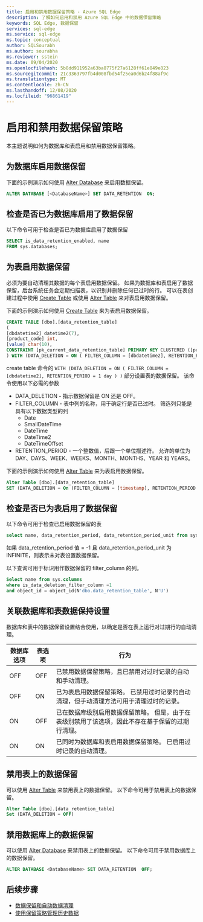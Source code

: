 ```yaml
---
title: 启用和禁用数据保留策略 - Azure SQL Edge
description: 了解如何启用和禁用 Azure SQL Edge 中的数据保留策略
keywords: SQL Edge, 数据保留
services: sql-edge
ms.service: sql-edge
ms.topic: conceptual
author: SQLSourabh
ms.author: sourabha
ms.reviewer: sstein
ms.date: 09/04/2020
ms.openlocfilehash: 5b8dd911952a63ba8775f27a6128ff61e849e823
ms.sourcegitcommit: 21c3363797fb4d008fbd54f25ea0d6b24f88af9c
ms.translationtype: MT
ms.contentlocale: zh-CN
ms.lasthandoff: 12/08/2020
ms.locfileid: "96861419"
---
```

# <a name="enable-and-disable-data-retention-policies"></a>启用和禁用数据保留策略

本主题说明如何为数据库和表启用和禁用数据保留策略。 

## <a name="enable-data-retention-for-a-database"></a>为数据库启用数据保留

下面的示例演示如何使用 [Alter Database](/sql/t-sql/statements/alter-database-transact-sql-set-options) 来启用数据保留。

```sql
ALTER DATABASE [<DatabaseName>] SET DATA_RETENTION  ON;
```

## <a name="check-if-data-retention-is-enabled-for-a-database"></a>检查是否已为数据库启用了数据保留

以下命令可用于检查是否已为数据库启用了数据保留
```sql
SELECT is_data_retention_enabled, name
FROM sys.databases;
```

## <a name="enable-data-retention-for-a-table"></a>为表启用数据保留

必须为要自动清理其数据的每个表启用数据保留。 如果为数据库和表启用了数据保留，后台系统任务会定期扫描表，以识别并删除任何已过时的行。 可以在表创建过程中使用 [Create Table](/sql/t-sql/statements/create-table-transact-sql) 或使用 [Alter Table](/sql/t-sql/statements/alter-table-transact-sql) 来对表启用数据保留。

下面的示例演示如何使用 [Create Table](/sql/t-sql/statements/create-table-transact-sql) 来为表启用数据保留。 

```sql
CREATE TABLE [dbo].[data_retention_table] 
(
[dbdatetime2] datetime2(7), 
[product_code] int, 
[value] char(10),  
CONSTRAINT [pk_current_data_retention_table] PRIMARY KEY CLUSTERED ([product_code])
) WITH (DATA_DELETION = ON ( FILTER_COLUMN = [dbdatetime2], RETENTION_PERIOD = 1 day ) )
```

create table 命令的 `WITH (DATA_DELETION = ON ( FILTER_COLUMN = [dbdatetime2], RETENTION_PERIOD = 1 day ) )` 部分设置表的数据保留。 该命令使用以下必需的参数 

- DATA_DELETION - 指示数据保留是 ON 还是 OFF。
- FILTER_COLUMN - 表中列的名称，用于确定行是否已过时。 筛选列只能是具有以下数据类型的列 
    - Date
    - SmallDateTime
    - DateTime
    - DateTime2
    - DateTimeOffset
- RETENTION_PERIOD - 一个整数值，后跟一个单位描述符。 允许的单位为 DAY、DAYS、WEEK、WEEKS、MONTH、MONTHS、YEAR 和 YEARS。

下面的示例演示如何使用 [Alter Table](/sql/t-sql/statements/alter-table-transact-sql) 来为表启用数据保留。  

```sql
Alter Table [dbo].[data_retention_table]
SET (DATA_DELETION = On (FILTER_COLUMN = [timestamp], RETENTION_PERIOD = 1 day))
```

## <a name="check-if-data-retention-is-enabled-for-a-table"></a>检查是否已为表启用了数据保留

以下命令可用于检查已启用数据保留的表

```sql
select name, data_retention_period, data_retention_period_unit from sys.tables
```

如果 data_retention_period 值 = -1 且 data_retention_period_unit 为 INFINITE，则表示未对表设置数据保留。

以下查询可用于标识用作数据保留的 filter_column 的列。 

```sql
Select name from sys.columns
where is_data_deletion_filter_column =1 
and object_id = object_id(N'dbo.data_retention_table', N'U')
```

## <a name="correlating-db-and-table-data-retention-settings"></a>关联数据库和表数据保持设置

数据库和表中的数据保留设置结合使用，以确定是否在表上运行对过期行的自动清理。 

|数据库选项 | 表选项 | 行为 |
|----------------|--------------|----------|
| OFF | OFF | 已禁用数据保留策略，且已禁用对过时记录的自动和手动清理。|
| OFF | ON  | 已为表启用数据保留策略。 已禁用过时记录的自动清理，但手动清理方法可用于清理过时的记录。 |
| ON | OFF | 已在数据库级别启用数据保留策略。 但是，由于在表级别禁用了该选项，因此不存在基于保留的过期行清理。|
| ON | ON | 已同时为数据库和表启用数据保留策略。 已启用过时记录的自动清理。 |

## <a name="disable-data-retention-on-a-table"></a>禁用表上的数据保留 

可以使用 [Alter Table](/sql/t-sql/statements/alter-table-transact-sql) 来禁用表上的数据保留。 以下命令可用于禁用表上的数据保留。

```sql
Alter Table [dbo].[data_retention_table]
Set (DATA_DELETION = OFF)
```

## <a name="disable-data-retention-on-a-database"></a>禁用数据库上的数据保留

可以使用 [Alter Database](/sql/t-sql/statements/alter-database-transact-sql-set-options) 来禁用表上的数据保留。 以下命令可用于禁用数据库上的数据保留。

```sql
ALTER DATABASE <DatabaseName> SET DATA_RETENTION  OFF;
```

## <a name="next-steps"></a>后续步骤
- [数据保留和自动数据清理](data-retention-overview.md)
- [使用保留策略管理历史数据](data-retention-cleanup.md)
